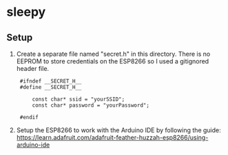 # sleepy

## Setup

1. Create a separate file named "secret.h" in this directory. There is no EEPROM to store credentials on the ESP8266 so I used a gitignored header file.

        #ifndef __SECRET_H__
        #define __SECRET_H__

            const char* ssid = "yourSSID";
            const char* password = "yourPassword";

        #endif  

2. Setup the ESP8266 to work with the Arduino IDE by following the guide: https://learn.adafruit.com/adafruit-feather-huzzah-esp8266/using-arduino-ide